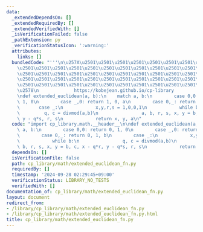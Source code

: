 ```yaml
---
data:
  _extendedDependsOn: []
  _extendedRequiredBy: []
  _extendedVerifiedWith: []
  _isVerificationFailed: false
  _pathExtension: py
  _verificationStatusIcon: ':warning:'
  attributes:
    links: []
  bundledCode: "'''\n\u257A\u2501\u2501\u2501\u2501\u2501\u2501\u2501\u2501\u2501\u2501\
    \u2501\u2501\u2501\u2501\u2501\u2501\u2501\u2501\u2501\u2501\u2501\u2501\u2501\
    \u2501\u2501\u2501\u2501\u2501\u2501\u2501\u2501\u2501\u2501\u2501\u2501\u2501\
    \u2501\u2501\u2501\u2501\u2501\u2501\u2501\u2501\u2501\u2501\u2501\u2501\u2501\
    \u2501\u2501\u2501\u2501\u2501\u2501\u2501\u2501\u2501\u2501\u2501\u2501\u2501\
    \u2578\n             https://kobejean.github.io/cp-library               \n'''\n\
    \ndef extended_euclidean(a, b):\n    match a, b:\n        case 0,0: return 0,\
    \ 1, 0\n        case _,0: return 1, 0, a\n        case 0,_: return 0, 1, b\n \
    \       case _:\n            x,y,r,s = 1,0,0,1\n            while b:\n       \
    \         q, c = divmod(a,b)\n                a, b, r, s, x, y = b, c, x - q*r,\
    \ y - q*s, r, s\n            return x, y, a\n"
  code: "import cp_library.math.__header__\n\ndef extended_euclidean(a, b):\n    match\
    \ a, b:\n        case 0,0: return 0, 1, 0\n        case _,0: return 1, 0, a\n\
    \        case 0,_: return 0, 1, b\n        case _:\n            x,y,r,s = 1,0,0,1\n\
    \            while b:\n                q, c = divmod(a,b)\n                a,\
    \ b, r, s, x, y = b, c, x - q*r, y - q*s, r, s\n            return x, y, a\n"
  dependsOn: []
  isVerificationFile: false
  path: cp_library/math/extended_euclidean_fn.py
  requiredBy: []
  timestamp: '2024-09-28 02:29:45+09:00'
  verificationStatus: LIBRARY_NO_TESTS
  verifiedWith: []
documentation_of: cp_library/math/extended_euclidean_fn.py
layout: document
redirect_from:
- /library/cp_library/math/extended_euclidean_fn.py
- /library/cp_library/math/extended_euclidean_fn.py.html
title: cp_library/math/extended_euclidean_fn.py
---
```

